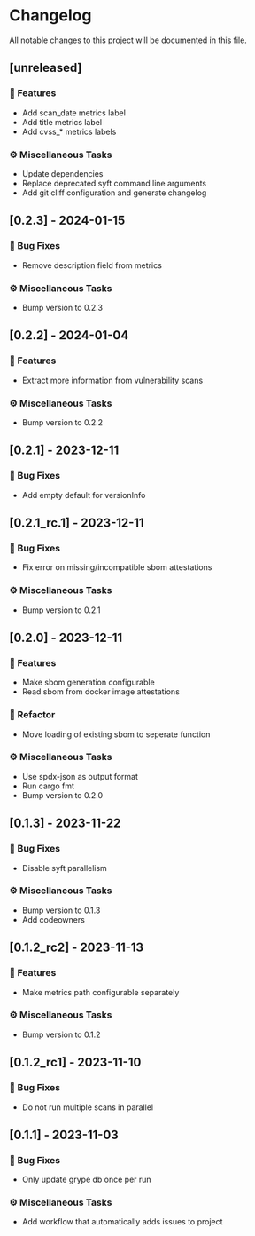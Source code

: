 # Changelog

All notable changes to this project will be documented in this file.

## [unreleased]

### 🚀 Features

- Add scan_date metrics label
- Add title metrics label
- Add cvss_* metrics labels

### ⚙️ Miscellaneous Tasks

- Update dependencies
- Replace deprecated syft command line arguments
- Add git cliff configuration and generate changelog

## [0.2.3] - 2024-01-15

### 🐛 Bug Fixes

- Remove description field from metrics

### ⚙️ Miscellaneous Tasks

- Bump version to 0.2.3

## [0.2.2] - 2024-01-04

### 🚀 Features

- Extract more information from vulnerability scans

### ⚙️ Miscellaneous Tasks

- Bump version to 0.2.2

## [0.2.1] - 2023-12-11

### 🐛 Bug Fixes

- Add empty default for versionInfo

## [0.2.1_rc.1] - 2023-12-11

### 🐛 Bug Fixes

- Fix error on missing/incompatible sbom attestations

### ⚙️ Miscellaneous Tasks

- Bump version to 0.2.1

## [0.2.0] - 2023-12-11

### 🚀 Features

- Make sbom generation configurable
- Read sbom from docker image attestations

### 🚜 Refactor

- Move loading of existing sbom to seperate function

### ⚙️ Miscellaneous Tasks

- Use spdx-json as output format
- Run cargo fmt
- Bump version to 0.2.0

## [0.1.3] - 2023-11-22

### 🐛 Bug Fixes

- Disable syft parallelism

### ⚙️ Miscellaneous Tasks

- Bump version to 0.1.3
- Add codeowners

## [0.1.2_rc2] - 2023-11-13

### 🚀 Features

- Make metrics path configurable separately

### ⚙️ Miscellaneous Tasks

- Bump version to 0.1.2

## [0.1.2_rc1] - 2023-11-10

### 🐛 Bug Fixes

- Do not run multiple scans in parallel

## [0.1.1] - 2023-11-03

### 🐛 Bug Fixes

- Only update grype db once per run

### ⚙️ Miscellaneous Tasks

- Add workflow that automatically adds issues to project

<!-- generated by git-cliff -->

